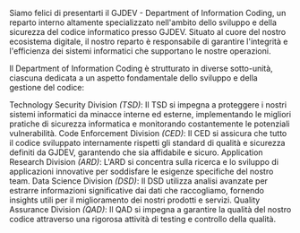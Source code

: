 Siamo felici di presentarti il GJDEV - Department of Information Coding, un reparto interno altamente specializzato nell'ambito dello sviluppo e della sicurezza del codice informatico presso GJDEV. Situato al cuore del nostro ecosistema digitale, il nostro reparto è responsabile di garantire l'integrità e l'efficienza dei sistemi informatici che supportano le nostre operazioni.

Il Department of Information Coding è strutturato in diverse sotto-unità, ciascuna dedicata a un aspetto fondamentale dello sviluppo e della gestione del codice:

Technology Security Division *(TSD)*: Il TSD si impegna a proteggere i nostri sistemi informatici da minacce interne ed esterne, implementando le migliori pratiche di sicurezza informatica e monitorando costantemente le potenziali vulnerabilità.
Code Enforcement Division *(CED)*: Il CED si assicura che tutto il codice sviluppato internamente rispetti gli standard di qualità e sicurezza definiti da GJDEV, garantendo che sia affidabile e sicuro.
Application Research Division *(ARD)*: L'ARD si concentra sulla ricerca e lo sviluppo di applicazioni innovative per soddisfare le esigenze specifiche del nostro team.
Data Science Division *(DSD)*: Il DSD utilizza analisi avanzate per estrarre informazioni significative dai dati che raccogliamo, fornendo insights utili per il miglioramento dei nostri prodotti e servizi.
Quality Assurance Division *(QAD)*: Il QAD si impegna a garantire la qualità del nostro codice attraverso una rigorosa attività di testing e controllo della qualità.
